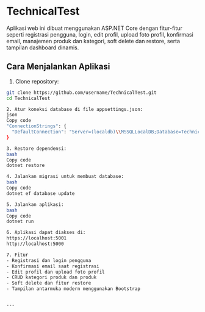 # TechnicalTest 

Aplikasi web ini dibuat menggunakan ASP.NET Core dengan fitur-fitur seperti registrasi pengguna, login, edit profil, upload foto profil, konfirmasi email, manajemen produk dan kategori, soft delete dan restore, serta tampilan dashboard dinamis.

## Cara Menjalankan Aplikasi

1. Clone repository:
```bash
git clone https://github.com/username/TechnicalTest.git
cd TechnicalTest

2. Atur koneksi database di file appsettings.json:
json
Copy code
"ConnectionStrings": {
  "DefaultConnection": "Server=(localdb)\\MSSQLLocalDB;Database=TechnicalTestDb;Trusted_Connection=True;"
}

3. Restore dependensi:
bash
Copy code
dotnet restore

4. Jalankan migrasi untuk membuat database:
bash
Copy code
dotnet ef database update

5. Jalankan aplikasi:
bash
Copy code
dotnet run

6. Aplikasi dapat diakses di:
https://localhost:5001
http://localhost:5000

7. Fitur
- Registrasi dan login pengguna
- Konfirmasi email saat registrasi
- Edit profil dan upload foto profil
- CRUD kategori produk dan produk
- Soft delete dan fitur restore
- Tampilan antarmuka modern menggunakan Bootstrap


--- 
